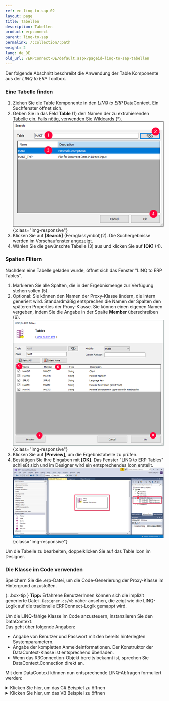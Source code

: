 ```yaml
---
ref: ec-linq-to-sap-02
layout: page
title: Tabellen
description: Tabellen
product: erpconnect
parent: linq-to-sap
permalink: /:collection/:path
weight: 2
lang: de_DE
old_url: /ERPConnect-DE/default.aspx?pageid=linq-to-sap-tabellen
---
```


Der folgende Abschnitt beschreibt die Anwendung der Table Komponente aus der *LINQ to ERP* Toolbox.

### Eine Tabelle finden 
1. Ziehen Sie die Table Komponente in den *LINQ to ERP* DataContext. Ein Suchfenster öffnet sich.
2. Geben Sie in das Feld **Table** (1) den Namen der zu extrahierenden Tabelle ein. Falls nötig, verwenden Sie Wildcards (*).
![LINQToERP-Tables-001](/img/content/LINQToERP-Tables-001.png){:class="img-responsive"}
3. Klicken Sie auf **[Search]** (Fernglassymbol)(2). Die Suchergebnisse werden im Vorschaufenster angezeigt.
4. Wählen Sie die gewünschte Tabelle (3) aus und klicken Sie auf **[OK]** (4).

### Spalten Filtern
Nachdem eine Tabelle geladen wurde, öffnet sich das Fenster "LINQ to ERP Tables".

1. Markieren Sie alle Spalten, die in der Ergebnismenge zur Verfügung stehen sollen (5).
2. Optional: Sie können den Namen der Proxy-Klasse ändern, die intern generiert wird. 
Standardmäßig entsprechen die Namen der Spalten den späteren Properties der Proxy-Klasse. 
Sie können einen eigenen Namen vergeben, indem Sie die Angabe in der Spalte **Member** überschreiben (6). 
![LINQToERP-Tables-002](/img/content/LINQToERP-Tables-002.png){:class="img-responsive"}
3. Klicken Sie auf **[Preview]**, um die Ergebnistabelle zu prüfen.
4. Bestätigen Sie Ihre Eingaben mit **[OK]**. Das Fenster "LINQ to ERP Tables" schließt sich und im Designer wird ein entsprechendes Icon erstellt.<br>
![LINQToERP-Tables-003](/img/content/LINQToERP-Tables-003.png){:class="img-responsive"}

Um die Tabelle zu bearbeiten, doppelklicken Sie auf das Table Icon im Designer.

### Die Klasse im Code verwenden
Speichern Sie die .erp-Datei, um die Code-Generierung der Proxy-Klasse im Hintergrund anzustoßen. 

{: .box-tip }
**Tipp:** Erfahrene BenutzerInnen können sich die implizit generierte Datei `.Designer.cs/vb` näher ansehen, die zeigt wie die LINQ-Logik auf die tradionelle ERPConnect-Logik gemappt wird.

Um die LINQ-fähige Klasse im Code anzusteuern, instanziieren Sie den DataContext. <br>
Das geht über folgende Angaben:
- Angabe von Benutzer und Passwort mit den bereits hinterlegten Systemparametern. 
- Angabe der kompletten Anmeldeinformationen. Der Konstruktor der DataContext-Klasse ist entsprechend überladen.
- Wenn das R3Connection-Objekt bereits bekannt ist, sprechen Sie DataContext.Connection direkt an. 
 
Mit dem DataContext können nun entsprechende LINQ-Abfragen formuliert werden: <br>
<details>
<summary>Klicken Sie hier, um das C# Beispiel zu öffnen</summary>
{% highlight csharp %}
static void Main(string[] args) 
{ 
   SAPContext sc = new SAPContext("TestUser", "SECRET01"); 
  
   var MyTexts = from t in sc.MAKTList 
             where t.MATNR.StartsWith("100") 
             && t.SPRAS == "D" 
             select t; 
  
   foreach (var MyText in MyTexts) 
      Console.WriteLine(MyText.MATNR + " " + MyText.MAKTX); 
   Console.WriteLine("Press any key to exit"); 
   Console.ReadLine(); 
}
{% endhighlight %}
</details>

<details>
<summary>Klicken Sie hier, um das VB Beispiel zu öffnen</summary>
{% highlight visualbasic %}
Sub Main() 
   Dim sc As New LINQTable.SAPContext("TestUser", "SECRET01") 
   Dim MyTexts = From t In sc.MAKTList _ 
            Where t.MATNR.StartsWith("100") _ 
            And t.SPRAS = "D" 
  
   For Each MyText In MyTexts 
      Console.WriteLine(MyText.MATNR & " " & _ 
      MyText.MAKTX) 
   Next 
  
   Console.WriteLine("Press any key to exit") 
   Console.ReadLine() 
End Sub
{% endhighlight %}
</details>
